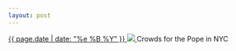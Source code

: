 ```yaml
---
layout: post
---
```


<p>
  <a href="/427">
    <time>{{ page.date | date: "%e %B %Y" }}</time>
    <img src="{{ site.assets_url }}/427.jpg">
  </a>
  Crowds for the Pope in NYC
</p>
